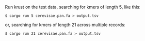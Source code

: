 Run krust on the test data, searching for kmers of length 5, like this:

	$ cargo run 5 cerevisae.pan.fa > output.tsv

or, searching for kmers of length 21 across multiple records:

	$ cargo run 21 cerevisae.pan.fa > output.tsv

